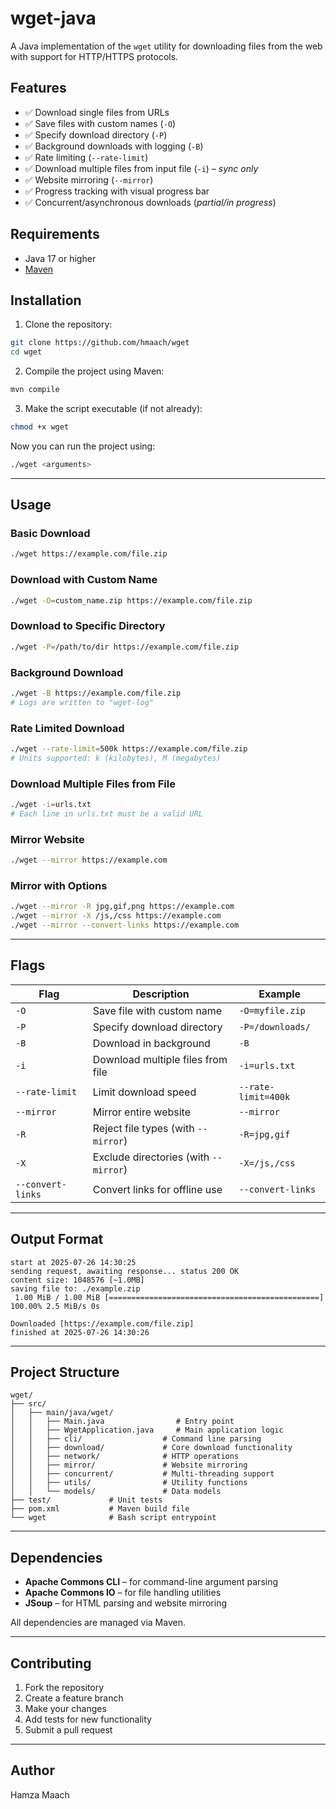 # wget-java

A Java implementation of the `wget` utility for downloading files from the web with support for HTTP/HTTPS protocols.

## Features

- ✅ Download single files from URLs
- ✅ Save files with custom names (`-O`)
- ✅ Specify download directory (`-P`)
- ✅ Background downloads with logging (`-B`)
- ✅ Rate limiting (`--rate-limit`)
- ✅ Download multiple files from input file (`-i`) – *sync only*
- ✅ Website mirroring (`--mirror`)
- ✅ Progress tracking with visual progress bar
- ✅ Concurrent/asynchronous downloads (*partial/in progress*)

## Requirements

- Java 17 or higher
- [Maven](https://maven.apache.org/download.cgi)

## Installation

1. Clone the repository:

```bash
git clone https://github.com/hmaach/wget
cd wget
````

2. Compile the project using Maven:

```bash
mvn compile
```

3. Make the script executable (if not already):

```bash
chmod +x wget
```

Now you can run the project using:

```bash
./wget <arguments>
```

---

## Usage

### Basic Download

```bash
./wget https://example.com/file.zip
```

### Download with Custom Name

```bash
./wget -O=custom_name.zip https://example.com/file.zip
```

### Download to Specific Directory

```bash
./wget -P=/path/to/dir https://example.com/file.zip
```

### Background Download

```bash
./wget -B https://example.com/file.zip
# Logs are written to "wget-log"
```

### Rate Limited Download

```bash
./wget --rate-limit=500k https://example.com/file.zip
# Units supported: k (kilobytes), M (megabytes)
```

### Download Multiple Files from File

```bash
./wget -i=urls.txt
# Each line in urls.txt must be a valid URL
```

### Mirror Website

```bash
./wget --mirror https://example.com
```

### Mirror with Options

```bash
./wget --mirror -R jpg,gif,png https://example.com
./wget --mirror -X /js,/css https://example.com
./wget --mirror --convert-links https://example.com
```

---

## Flags

| Flag              | Description                           | Example             |
| ----------------- | ------------------------------------- | ------------------- |
| `-O`              | Save file with custom name            | `-O=myfile.zip`     |
| `-P`              | Specify download directory            | `-P=/downloads/`    |
| `-B`              | Download in background                | `-B`                |
| `-i`              | Download multiple files from file     | `-i=urls.txt`       |
| `--rate-limit`    | Limit download speed                  | `--rate-limit=400k` |
| `--mirror`        | Mirror entire website                 | `--mirror`          |
| `-R`              | Reject file types (with `--mirror`)   | `-R=jpg,gif`        |
| `-X`              | Exclude directories (with `--mirror`) | `-X=/js,/css`       |
| `--convert-links` | Convert links for offline use         | `--convert-links`   |

---

## Output Format

```
start at 2025-07-26 14:30:25
sending request, awaiting response... status 200 OK
content size: 1048576 [~1.0MB]
saving file to: ./example.zip
 1.00 MiB / 1.00 MiB [===============================================] 100.00% 2.5 MiB/s 0s

Downloaded [https://example.com/file.zip]
finished at 2025-07-26 14:30:26
```

---

## Project Structure

```
wget/
├── src/
│   ├── main/java/wget/
│   │   ├── Main.java                # Entry point
│   │   ├── WgetApplication.java     # Main application logic
│   │   ├── cli/                  # Command line parsing
│   │   ├── download/             # Core download functionality
│   │   ├── network/              # HTTP operations
│   │   ├── mirror/               # Website mirroring
│   │   ├── concurrent/           # Multi-threading support
│   │   ├── utils/                # Utility functions
│   │   └── models/               # Data models
├── test/             # Unit tests
├── pom.xml           # Maven build file
└── wget              # Bash script entrypoint
```

---

## Dependencies

* **Apache Commons CLI** – for command-line argument parsing
* **Apache Commons IO** – for file handling utilities
* **JSoup** – for HTML parsing and website mirroring

All dependencies are managed via Maven.

---

## Contributing

1. Fork the repository
2. Create a feature branch
3. Make your changes
4. Add tests for new functionality
5. Submit a pull request

---

## Author

Hamza Maach